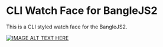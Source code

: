 # CLI Watch Face for BangleJS2

This is a CLI styled watch face for the BangleJS2.

[![IMAGE ALT TEXT HERE](https://img.youtube.com/vi/jFXrw5UN66M/0.jpg)](https://www.youtube.com/watch?v=jFXrw5UN66M)